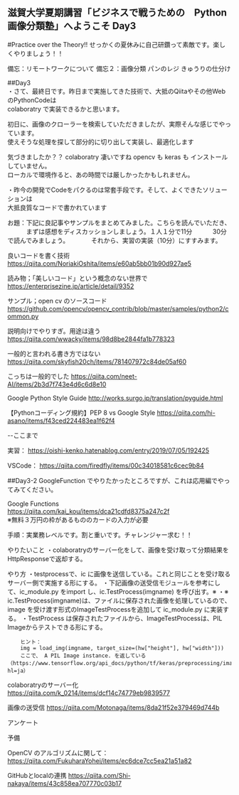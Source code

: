 ## 滋賀大学夏期講習「ビジネスで戦うための　Python画像分類塾」へようこそ  Day3

#Practice over the Theory!! せっかくの夏休みに自己研鑽って素敵です。楽しくやりましょう！！  

備忘：リモートワークについて
備忘２：画像分類 パンのレジ きゅうりの仕分け

##Day3  
・さて、最終日です。昨日まで実施してきた技術で、大抵のQiitaやその他WebのPythonCodeは  
  colaboratry で実装できるかと思います。  
  
  初日に、画像のクローラーを検索していただきましたが、実際そんな感じでやっています。  
  使えそうな処理を探して部分的に切り出して実装し、最適化します  
  
  気づきましたか？？ colaboratry 凄いですね opencv も keras も インストールしていません。  
  ローカルで環境作ると、あの時間では厳しかったかもしれません。  
  
  ・昨今の開発でCodeをパクるのは常套手段です。そして、よくできたソリューションは  
  大抵良質なコードで書かれています  
  
  お題：下記に良記事やサンプルをまとめてみました。こちらを読んでいただき、
  　　　まずは感想をディスカッションしましょう。１人１分で11分
  　　　30分で読んでみましょう。
  　　　
  それから、実習の実装（10分）にすすみます。
  
  
  良いコードを書く技術  
  https://qiita.com/NoriakiOshita/items/e60ab5bb01b90d927ae5  
  
  読み物；「美しいコード」という概念のない世界で  
  https://enterprisezine.jp/article/detail/9352  
  
  サンプル；open cv のソースコード
  https://github.com/opencv/opencv_contrib/blob/master/samples/python2/common.py
  
  説明向けでやりすぎ。用途は違う
  https://qiita.com/wwacky/items/98d8be2844fa1b778323
  
  一般的と言われる書き方ではない
  https://qiita.com/skyfish20ch/items/781407972c84de05af60
  
  こっちは一般的でした
  https://qiita.com/neet-AI/items/2b3d7f743e4d6c6d8e10
  
  Google Python Style Guide
  http://works.surgo.jp/translation/pyguide.html
  
  【Pythonコーディング規約】PEP 8 vs Google Style
  https://qiita.com/hi-asano/items/f43ced224483ea1f62f4
  
  --ここまで
  
  実習：
  https://oishi-kenko.hatenablog.com/entry/2019/07/05/192425
  
  VSCode：
  https://qiita.com/firedfly/items/00c34018581c6cec9b84
  
##Day3-2
  GoogleFunction でやりたかったところですが、これは応用編でやってみてください。

  Google Functions  
  https://qiita.com/kai_kou/items/dca21cdfd8375a247c2f  
  ※無料３万円の枠があるもののカードの入力が必要  
  

  手順：実業務レベルです。割と重いです。チャレンジャー求む！！
  
  やりたいこと
  ・colaboratryのサーバー化をして、画像を受け取って分類結果をHttpResponseで返却する。
  
  やり方
  ・testprocessで、ic に画像を送信している。これと同じことを受け取るサーバー側で実施する形にする。
  ・下記画像の送受信モジュールを参考にして、ic_module.py をimport し、ic.TestProcess(imgname) を呼び出す。※
  ・※ ic.TestProcess(imgname)は、ファイルに保存された画像を処理しているので、
    image を受け渡す形式のImageTestProcessを追加して ic_module.py に実装する。
  ・TestProcess は保存されたファイルから、ImageTestProcessは、PIL Imageからテストできる形にする。

        ヒント：
        img = load_img(imgname, target_size=(hw["height"], hw["width"]))    
        ここで、 A PIL Image instance. を返している（https://www.tensorflow.org/api_docs/python/tf/keras/preprocessing/image/load_img?hl=ja）
  
  colaboratryのサーバー化
  https://qiita.com/k_0214/items/dcf14c74779eb9839577
  
  画像の送受信
  https://qiita.com/Motonaga/items/8da21f52e379469d744b
  
  アンケート
  
  
  予備  
  
  OpenCV のアルゴリズムに関して：  
  https://qiita.com/FukuharaYohei/items/ec6dce7cc5ea21a51a82  
  
  GitHubとlocalの連携
  https://qiita.com/Shi-nakaya/items/43c858ea707770c03b17
  
